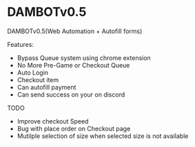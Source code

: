 # DAMBOTv0.5
DAMBOTv0.5(Web Automation + Autofill forms)

Features:
- Bypass Queue system using chrome extension
- No More Pre-Game or Checkout Queue
- Auto Login
- Checkout item 
- Can autofill payment
- Can send success on your on discord


TODO
- Improve checkout Speed
- Bug with place order on Checkout page
- Mutilple selection of size when selected size is not available
